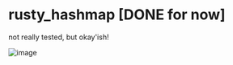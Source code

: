 # rusty_hashmap [DONE for now]
not really tested, but okay'ish!

![image](https://github.com/user-attachments/assets/3f3c94fd-3ce6-4194-b050-0b82f7c6f640)
